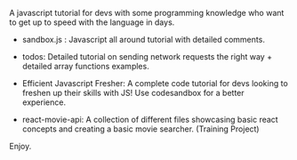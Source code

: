 A javascript tutorial for devs with some programming knowledge who want to get up to speed with the language in days. 

- sandbox.js : Javascript all around tutorial with detailed comments.

- todos: Detailed tutorial on sending network requests the right way + detailed array functions examples.

- Efficient Javascript Fresher: A complete code tutorial for devs looking to freshen up their skills with JS! Use codesandbox for a better experience.

- react-movie-api: A collection of different files showcasing basic react concepts and creating a basic movie searcher. (Training Project)

Enjoy.
